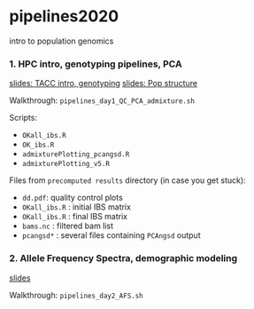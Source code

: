 # pipelines2020
intro to population genomics

### 1. HPC intro, genotyping pipelines, PCA

[slides: TACC intro, genotyping](https://docs.google.com/presentation/d/1Po3J-SAM9Ju7l27Au2YeMmMK1d-0UBu6sLN_10VxWGI/edit?usp=sharing)
[slides: Pop structure](https://www.dropbox.com/s/l42knuvfsf3pif3/pop_structure.pptx?dl=0)

Walkthrough: `pipelines_day1_QC_PCA_admixture.sh`

Scripts:
- `OKall_ibs.R`
- `OK_ibs.R`
- `admixturePlotting_pcangsd.R`
- `admixturePlotting_v5.R`

Files from `precomputed results` directory (in case you get stuck):
- `dd.pdf`: quality control plots
- `OKall_ibs.R` : initial IBS matrix
- `OKall_ibs.R` : final IBS matrix
- `bams.nc` : filtered bam list
- `pcangsd*` : several files containing `PCAngsd` output

### 2. Allele Frequency Spectra, demographic modeling

[slides](https://docs.google.com/presentation/d/1qvwG3MMP2xRPd4oGy6VyLXxzAKf99suKzCcMvUSFMrY/edit?usp=sharing)

Walkthrough: `pipelines_day2_AFS.sh`
